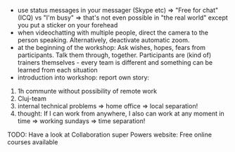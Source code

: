 - use status messages in your messager (Skype etc) => "Free for chat" (ICQ) vs "I'm busy" => that's not even possible in "the real world" except you put a sticker on your forehead
- when videochatting with multiple people, direct the camera to the person speaking. Alternatively, deactivate automatic zoom.
- at the beginning of the workshop: Ask wishes, hopes, fears from participants. Talk them through, together. Participants are (kind of) trainers themselves - every team is different and something can be learned from each situation
- introduction into workshop: report own story: 
1. 1h communte without possibility of remote work
1. Cluj-team
1. internal technical problems => home office => local separation!
1. thought: If I can work from anywhere, I also can work at any moment in time => working sundays => time separation!

TODO: Have a look at Collaboration super Powers website: Free online courses available
